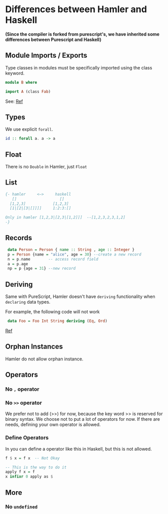 # Differences between Hamler and Haskell

**(Since the compiler is forked from purescript's, we have inherited some differences between Purescript and Haskell)**

## Module Imports / Exports

Type classes in modules must be specifically imported using the class keyword.

```haskell
module B where

import A (class Fab)
```

See: [Ref](https://github.com/purescript/documentation/blob/master/language/Differences-from-Haskell.md)

## Types

We use explicit `forall`.

```haskell
id :: forall a. a -> a
```

## Float

There is no `Double` in Hamler, just `Float`

## List

```haskell
{- hamler     <–>     haskell
   []                   []
  [1,2,3]            [1,2,3]
  [1|[2|[3|[]]]]     1:2:3:[]

Only in hamler [1,2,3|[2,3|[1,2]]]  --[1,2,3,2,3,1,2]
-}
```

## Records

```haskell
 data Person = Person { name :: String , age :: Integer }
 p = Person {name = "alice", age = 30} --create a new record
 n = p.name        -- access record field
 a = p.age
 np = p {age = 31} --new record
```

## Deriving

Same with PureScript, Hamler doesn't have `deriving` functionality when `declaring` data types.

For example, the following code will not work

```haskell
 data Foo = Foo Int String deriving (Eq, Ord)
```

[Ref](https://github.com/purescript/documentation/blob/master/language/Differences-from-Haskell.md)

## Orphan Instances

Hamler do not allow orphan instance.

## Operators

### No `,` operator

### No `>>`  operator

We prefer not to add (>>) for now, because the key word >> is reserved for binary syntax. We choose not to put a lot of operators for now. If there are needs, defining your own operator is allowed.

### Define Operators

In you can define a operator like this in Haskell, but this is not allowed.

```haskell
f $ x = f x  -- Not Okay

-- This is the way to do it
apply f x = f
x infixr 0 apply as $
```
## More

### No `undefined`

